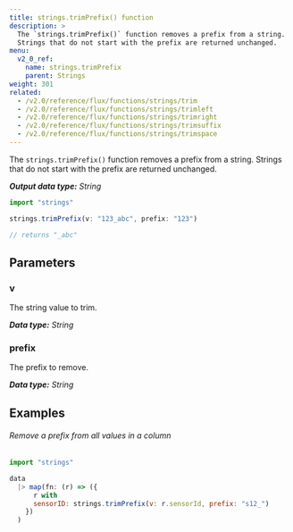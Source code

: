 ```yaml
---
title: strings.trimPrefix() function
description: >
  The `strings.trimPrefix()` function removes a prefix from a string.
  Strings that do not start with the prefix are returned unchanged.
menu:
  v2_0_ref:
    name: strings.trimPrefix
    parent: Strings
weight: 301
related:
  - /v2.0/reference/flux/functions/strings/trim
  - /v2.0/reference/flux/functions/strings/trimleft
  - /v2.0/reference/flux/functions/strings/trimright
  - /v2.0/reference/flux/functions/strings/trimsuffix
  - /v2.0/reference/flux/functions/strings/trimspace
---
```


The `strings.trimPrefix()` function removes a prefix from a string.
Strings that do not start with the prefix are returned unchanged.

_**Output data type:** String_

```js
import "strings"

strings.trimPrefix(v: "123_abc", prefix: "123")

// returns "_abc"
```

## Parameters

### v
The string value to trim.

_**Data type:** String_

### prefix
The prefix to remove.

_**Data type:** String_

## Examples

###### Remove a prefix from all values in a column
```js
import "strings"

data
  |> map(fn: (r) => ({
      r with
      sensorID: strings.trimPrefix(v: r.sensorId, prefix: "s12_")
    })
  )
```
